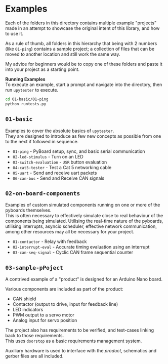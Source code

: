 # Examples

Each of the folders in this directory contains multiple example "projects"
made in an attempt to showcase the original intent of this library, and how
to use it.

As a rule of thumb, all folders in this hierarchy that being with 2 numbers
(like `01-ping`) contains a sample project; a collection of files that
can be moved to another location and still work the same way.

My advice for beginners would be to copy one of these folders and paste it into
your project as a starting point.

**Running Examples**\
To execute an example, start a prompt and navigate into the directory, then
run `upytester` to execute.

```bash
cd 01-basic/01-ping
python runtests.py
```

## `01-basic`

Examples to cover the absolute basics of `upytester`.\
They are designed to introduce as few new concepts as possible from one to
the next if followed in sequence.

* `01-ping` - PyBoard setup, sync, and basic serial communication
* `02-led-stimulus` - Turn on an LED
* `03-switch-evaluation` - `USR` button evaluation
* `04-cat5-tester` - Test a Cat 5 networking cable
* `05-uart` - Send and receive uart packets
* `06-can-bus` - Send and Receive CAN signals

## `02-on-board-components`

Examples of custom simulated components running on one or more of the
pyboards themselves.\
This is often necessary to effectively simulate close to real behaviour of
the components being simulated. Utilising the real-time nature of the
pyboards, utilising interrupts, asyncio scheduler, effective network
communication, among other resources may all be necessary for your project.

* `01-contactor` - Relay with feedback
* `02-interrupt-eval` - Accurate timing evaluation using an interrupt
* `03-can-seq-signal` - Cyclic CAN frame sequential counter

## `03-sample-pPoject`

A contrived example of a "product" is designed for an Arduino Nano board.

Various components are included as part of the product:

* CAN shield
* Contactor (output to drive, input for feedback line)
* LED indicators
* PWM output to a servo motor
* Analog input for servo position

The project also has requirements to be verified, and test-cases
linking back to those requirements.\
This uses `doorstop` as a basic requirements management system.

Auxiliary hardware is used to interface with the _product_, schematics
and gerber files are all included.
